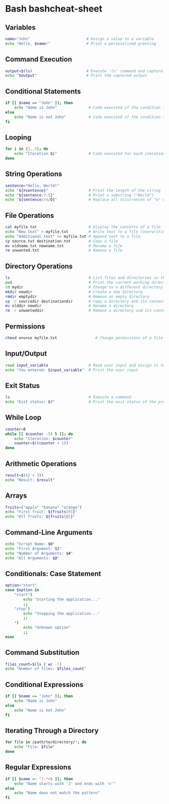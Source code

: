 # Bash bashcheat-sheet

## Variables
```bash
name="John"                         # Assign a value to a variable
echo "Hello, $name!"                # Print a personalized greeting
```

## Command Execution
```bash
output=$(ls)                        # Execute 'ls' command and capture its output
echo "$output"                      # Print the captured output

```
## Conditional Statements
```bash
if [[ $name == "John" ]]; then
    echo "Name is John"              # Code executed if the condition is true
else
    echo "Name is not John"          # Code executed if the condition is false
fi

```
## Looping
```bash
for i in {1..5}; do
    echo "Iteration $i"              # Code executed for each iteration of the loop
done

```
## String Operations
```bash
sentence="Hello, World!"
echo "${#sentence}"                  # Print the length of the string
echo "${sentence:7:5}"               # Print a substring ("World")
echo "${sentence//o/O}"              # Replace all occurrences of "o" with "O"

```
## File Operations
```bash
cat myfile.txt                       # Display the contents of a file
echo "New text" > myfile.txt         # Write text to a file (overwriting existing contents)
echo "Additional text" >> myfile.txt # Append text to a file
cp source.txt destination.txt        # Copy a file
mv oldname.txt newname.txt           # Rename a file
rm unwanted.txt                      # Remove a file

```
## Directory Operations
```bash
ls                                   # List files and directories in the current directory
pwd                                  # Print the current working directory
cd mydir                             # Change to a different directory
mkdir newdir                         # Create a new directory
rmdir emptydir                       # Remove an empty directory
cp -r sourcedir destinationdir       # Copy a directory and its contents recursively
mv olddir newdir                     # Rename a directory
rm -r unwanteddir                    # Remove a directory and its contents recursively

```
## Permissions
```bash
chmod u+u+xx myfile.txt                 # Change permissions of a file

```
## Input/Output
```bash
read input_variable                  # Read user input and assign it to a variable
echo "You entered: $input_variable"  # Print the user input

```
## Exit Status
```bash
ls                                   # Execute a command
echo "Exit status: $?"               # Print the exit status of the previous command

```
## While Loop
```bash
counter=0
while [[ $counter -lt 5 ]]; do
    echo "Iteration: $counter"
    counter=$((counter + 1))
done

```
## Arithmetic Operations
```bash
result=$((2 + 3))
echo "Result: $result"

```
## Arrays
```bash
fruits=("apple" "banana" "orange")
echo "First fruit: ${fruits[0]}"
echo "All fruits: ${fruits[@]}"

```
## Command-Line Arguments
```bash
echo "Script Name: $0"
echo "First Argument: $1"
echo "Number of Arguments: $#"
echo "All Arguments: $@"

```
## Conditionals: Case Statement
```bash
option="start"
case $option in
    "start")
        echo "Starting the application..."
        ;;
    "stop")
        echo "Stopping the application..."
        ;;
    *)
        echo "Unknown option"
        ;;
esac

```
## Command Substitution
```bash
files_count=$(ls | wc -l)
echo "Number of files: $files_count"

```
## Conditional Expressions
```bash
if [[ $name == "John" ]]; then
    echo "Name is John"
else
    echo "Name is not John"
fi

```
## Iterating Through a Directory
```bash
for file in /path/to/directory/*; do
    echo "File: $file"
done

```
## Regular Expressions
```bash
if [[ $name =~ ^J.*n$ ]]; then
    echo "Name starts with 'J' and ends with 'n'"
else
    echo "Name does not match the pattern"
fi
```
